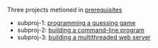 Three projects metioned in [prerequisites][pre]

- subproj-1: [programming a guessing game]
- subproj-2: [building a command-line program]
- subproj-3: [building a multithreaded web server]

[pre]: ../../README.md#prerequisites
[programming a guessing game]: https://doc.rust-lang.org/stable/book/ch02-00-guessing-game-tutorial.html
[building a command-line program]: https://doc.rust-lang.org/stable/book/ch12-00-an-io-project.html
[building a multithreaded web server]: https://doc.rust-lang.org/stable/book/ch20-00-final-project-a-web-server.html

